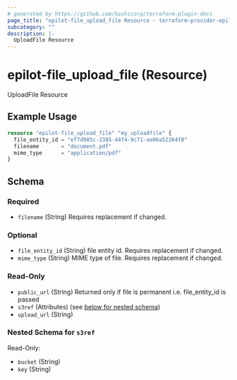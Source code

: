 ```yaml
---
# generated by https://github.com/hashicorp/terraform-plugin-docs
page_title: "epilot-file_upload_file Resource - terraform-provider-epilot-file"
subcategory: ""
description: |-
  UploadFile Resource
---
```


# epilot-file_upload_file (Resource)

UploadFile Resource

## Example Usage

```terraform
resource "epilot-file_upload_file" "my_uploadfile" {
  file_entity_id = "ef7d985c-2385-44f4-9c71-ae06a52264f8"
  filename       = "document.pdf"
  mime_type      = "application/pdf"
}
```

<!-- schema generated by tfplugindocs -->
## Schema

### Required

- `filename` (String) Requires replacement if changed.

### Optional

- `file_entity_id` (String) file entity id. Requires replacement if changed.
- `mime_type` (String) MIME type of file. Requires replacement if changed.

### Read-Only

- `public_url` (String) Returned only if file is permanent i.e. file_entity_id is passed
- `s3ref` (Attributes) (see [below for nested schema](#nestedatt--s3ref))
- `upload_url` (String)

<a id="nestedatt--s3ref"></a>
### Nested Schema for `s3ref`

Read-Only:

- `bucket` (String)
- `key` (String)


